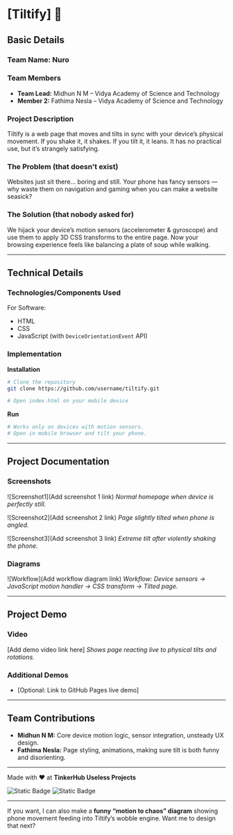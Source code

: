 
# \[Tiltify] 🎯

## Basic Details

### Team Name: Nuro

### Team Members

* **Team Lead:** Midhun N M – Vidya Academy of Science and Technology
* **Member 2:** Fathima Nesla – Vidya Academy of Science and Technology

### Project Description

Tiltify is a web page that moves and tilts in sync with your device’s physical movement.
If you shake it, it shakes. If you tilt it, it leans. It has no practical use, but it’s strangely satisfying.

### The Problem (that doesn't exist)

Websites just sit there… boring and still. Your phone has fancy sensors — why waste them on navigation and gaming when you can make a website seasick?

### The Solution (that nobody asked for)

We hijack your device’s motion sensors (accelerometer & gyroscope) and use them to apply 3D CSS transforms to the entire page.
Now your browsing experience feels like balancing a plate of soup while walking.

---

## Technical Details

### Technologies/Components Used

For Software:

* HTML
* CSS
* JavaScript (with `DeviceOrientationEvent` API)

### Implementation

**Installation**

```bash
# Clone the repository
git clone https://github.com/username/tiltify.git

# Open index.html on your mobile device
```

**Run**

```bash
# Works only on devices with motion sensors.
# Open in mobile browser and tilt your phone.
```

---

## Project Documentation

### Screenshots

!\[Screenshot1]\(Add screenshot 1 link)
*Normal homepage when device is perfectly still.*

!\[Screenshot2]\(Add screenshot 2 link)
*Page slightly tilted when phone is angled.*

!\[Screenshot3]\(Add screenshot 3 link)
*Extreme tilt after violently shaking the phone.*

### Diagrams

!\[Workflow]\(Add workflow diagram link)
*Workflow: Device sensors → JavaScript motion handler → CSS transform → Tilted page.*

---

## Project Demo

### Video

\[Add demo video link here]
*Shows page reacting live to physical tilts and rotations.*

### Additional Demos

* \[Optional: Link to GitHub Pages live demo]

---

## Team Contributions

* **Midhun N M:** Core device motion logic, sensor integration, unsteady UX design.
* **Fathima Nesla:** Page styling, animations, making sure tilt is both funny and disorienting.

---

Made with ❤️ at **TinkerHub Useless Projects**

![Static Badge](https://img.shields.io/badge/TinkerHub-24?color=%23000000\&link=https%3A%2F%2Fwww.tinkerhub.org%2F)
![Static Badge](https://img.shields.io/badge/UselessProjects--25-25?link=https%3A%2F%2Fwww.tinkerhub.org%2Fevents%2FQ2Q1TQKX6Q%2FUseless%2520Projects)

---

If you want, I can also make a **funny “motion to chaos” diagram** showing phone movement feeding into Tiltify’s wobble engine.
Want me to design that next?
